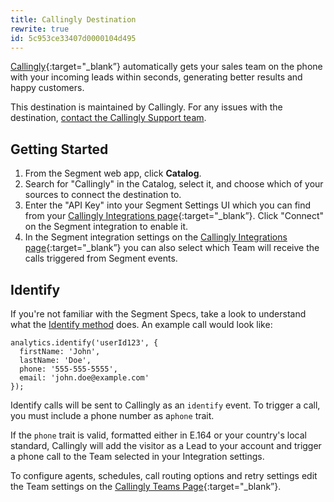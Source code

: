 ```yaml
---
title: Callingly Destination
rewrite: true
id: 5c953ce33407d0000104d495
---
```

[Callingly](https://callingly.com/?utm_source=segmentio&utm_medium=docs&utm_campaign=partners){:target="_blank”} automatically gets your sales team on the phone with your incoming leads within seconds, generating better results and happy customers.

This destination is maintained by Callingly. For any issues with the destination, [contact the Callingly Support team](mailto:support@callingly.com).


## Getting Started



1. From the Segment web app, click **Catalog**.
2. Search for "Callingly" in the Catalog, select it, and choose which of your sources to connect the destination to.
3. Enter the "API Key" into your Segment Settings UI which you can find from your [Callingly Integrations page](https://callingly.com/dashboard/integrations){:target="_blank”}. Click "Connect" on the Segment integration to enable it.
4. In the Segment integration settings on the [Callingly Integrations page](https://callingly.com/dashboard/integrations){:target="_blank”} you can also select which Team will receive the calls triggered from Segment events.

## Identify

If you're not familiar with the Segment Specs, take a look to understand what the [Identify method](/docs/connections/spec/identify/) does. An example call would look like:

```
analytics.identify('userId123', {
  firstName: 'John',
  lastName: 'Doe',
  phone: '555-555-5555',
  email: 'john.doe@example.com'
});
```

Identify calls will be sent to Callingly as an `identify` event. To trigger a call, you must include a phone number as a`phone` trait.

If the `phone` trait is valid, formatted either in E.164 or your country's local standard, Callingly will add the visitor as a Lead to your account and trigger a phone call to the Team selected in your Integration settings.

To configure agents, schedules, call routing options and retry settings edit the Team settings on the [Callingly Teams Page](https://callingly.com/dashboard/teams){:target="_blank”}.
